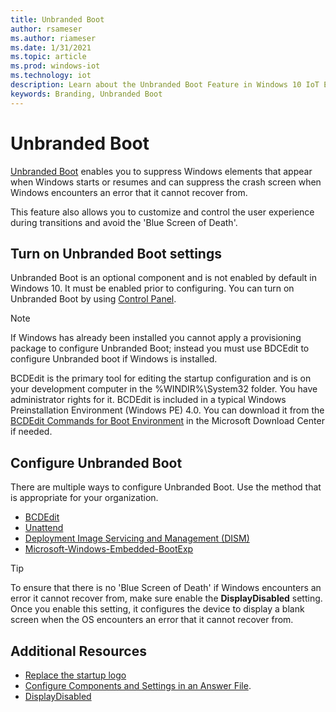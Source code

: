 ```yaml
---
title: Unbranded Boot
author: rsameser
ms.author: riameser
ms.date: 1/31/2021
ms.topic: article
ms.prod: windows-iot
ms.technology: iot
description: Learn about the Unbranded Boot Feature in Windows 10 IoT Enterprise.
keywords: Branding, Unbranded Boot
---
```


# Unbranded Boot
[Unbranded Boot](https://docs.microsoft.com/windows-hardware/customize/enterprise/unbranded-boot) enables you to suppress Windows elements that appear when Windows starts or resumes and can suppress the crash screen when Windows encounters an error that it cannot recover from.

This feature also allows you to customize and control the user experience during transitions and avoid the 'Blue Screen of Death'.

## Turn on Unbranded Boot settings
Unbranded Boot is an optional component and is not enabled by default in Windows 10. It must be enabled prior to configuring. You can turn on Unbranded Boot by using [Control Panel](https://docs.microsoft.com/windows-hardware/customize/enterprise/unbranded-boot#turn-on-unbranded-boot-by-using-control-panel).

> [!NOTE]
>
> If Windows has already been installed you cannot apply a provisioning package to configure Unbranded Boot; instead you must use BDCEdit to configure Unbranded boot if Windows is installed.
>
> BCDEdit is the primary tool for editing the startup configuration and is on your development computer in the %WINDIR%\System32 folder. You have administrator rights for it. BCDEdit is included in a typical Windows Preinstallation Environment (Windows PE) 4.0. You can download it from the [BCDEdit Commands for Boot Environment](https://docs.microsoft.com/previous-versions/windows/hardware/design/dn653986(v=vs.85)) in the Microsoft Download Center if needed.

## Configure Unbranded Boot
There are multiple ways to configure Unbranded Boot. Use the method that is appropriate for your organization.

* [BCDEdit](https://docs.microsoft.com/windows-hardware/customize/enterprise/unbranded-boot#configure-unbranded-boot-settings-at-runtime-using-bcdedit)
* [Unattend](https://docs.microsoft.com/windows-hardware/customize/enterprise/unbranded-boot#configure-unbranded-boot-using-unattend)
* [Deployment Image Servicing and Management (DISM)](https://docs.microsoft.com/windows-hardware/customize/enterprise/unbranded-boot#customize-the-boot-screen-using-windows-configuration-designer-and-deployment-image-servicing-and-management-dism)
* [Microsoft-Windows-Embedded-BootExp](https://docs.microsoft.com/windows-hardware/customize/desktop/unattend/microsoft-windows-embedded-bootexp)

>[!TIP]
> To ensure that there is no 'Blue Screen of Death' if Windows encounters an error it cannot recover from, make sure enable the **DisplayDisabled** setting. Once you enable this setting, it configures the device to display a blank screen when the OS encounters an error that it cannot recover from.

## Additional Resources
* [Replace the startup logo](https://docs.microsoft.com/windows-hardware/customize/enterprise/unbranded-boot#replace-the-startup-logo)
* [Configure Components and Settings in an Answer File](../wsim/configure-components-and-settings-in-an-answer-file.md).
* [DisplayDisabled](https://docs.microsoft.com/windows-hardware/customize/desktop/unattend/microsoft-windows-embedded-bootexp-displaydisabled)
